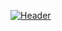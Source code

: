 <!-- # MayurWagh -->
[![Header](https://raw.githubusercontent.com/MartinHeinz/<OWNER>/<OWNER>/readme_header.png "Header")](https://some-url.dev/)


